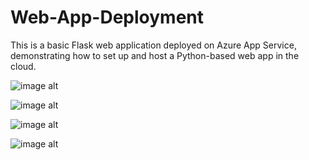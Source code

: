 # Web-App-Deployment

This is a basic Flask web application deployed on Azure App Service, demonstrating how to set up and host a Python-based web app in the cloud.

![image alt](https://raw.githubusercontent.com/Ikedrew/Web-App-Deployment/46c9c3ec571d10527bb158ec8f12729e3c024c73/Create%20Web%20App%20-%20Microsoft%20Azure%20and%2014%20more%20pages%20-%20Personal%20-%20Microsoft%E2%80%8B%20Edge%2019_02_2025%2023_38_39.png)

![image alt](https://raw.githubusercontent.com/Ikedrew/Web-App-Deployment/1f56a13276039dc245b1a21f7354ee06c0aaca9e/Create%20Web%20App%20-%20Microsoft%20Azure%20and%2014%20more%20pages%20-%20Personal%20-%20Microsoft%E2%80%8B%20Edge%2019_02_2025%2023_38_57.png)

![image alt](https://raw.githubusercontent.com/Ikedrew/Web-App-Deployment/1f56a13276039dc245b1a21f7354ee06c0aaca9e/Create%20Web%20App%20-%20Microsoft%20Azure%20and%2014%20more%20pages%20-%20Personal%20-%20Microsoft%E2%80%8B%20Edge%2019_02_2025%2023_40_06.png)

![image alt](https://raw.githubusercontent.com/Ikedrew/Web-App-Deployment/00384a5c8ad709d67a18768d44a8b1d91edd7601/Create%20Web%20App%20-%20Microsoft%20Azure%20and%2014%20more%20pages%20-%20Personal%20-%20Microsoft%E2%80%8B%20Edge%2020_02_2025%2000_03_37.png)
